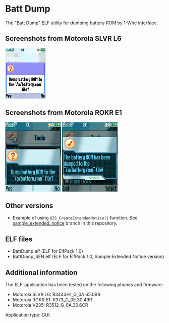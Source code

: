 Batt Dump
=========

The "Batt Dump" ELF utility for dumping battery ROM by 1-Wire interface.

## Screenshots from Motorola SLVR L6

![Screenshot of Batt Dump from Motorola L6](../images/Screenshot_BattDump_L6_1.png)

## Screenshots from Motorola ROKR E1

![Screenshot 1 of Batt Dump from Motorola E1](../images/Screenshot_BattDump_E1_1.png) ![Screenshot 2 of Batt Dump from Motorola E1](../images/Screenshot_BattDump_E1_2.png)

## Other versions

* Example of using `UIS_CreateExtendedNotice()` function. See [sample_extended_notice](https://github.com/EXL/P2kElfs/tree/sample_extended_notice) branch in this repository.

## ELF files

* BattDump.elf (ELF for ElfPack 1.0)
* BattDump_SEN.elf (ELF for ElfPack 1.0, Sample Extended Notice version)

## Additional information

The ELF-application has been tested on the following phones and firmware:

* Motorola SLVR L6: R3443H1_G_0A.65.0BR
* Motorola ROKR E1: R373_G_0E.30.49R
* Motorola V235: R3512_G_0A.30.6CR

Application type: GUI.
